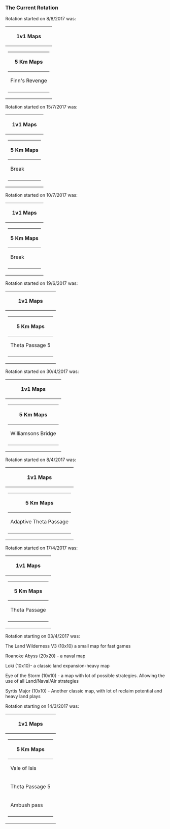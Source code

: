 ### The Current Rotation

Rotation started on 8/8/2017 was:

<table>
<thead>
<tr class="header">
<th><p>1v1 Maps</p></th>
</tr>
</thead>
<tbody>
<tr class="odd">
<td><table>
<thead>
<tr class="header">
<th><p>5 Km Maps</p></th>
</tr>
</thead>
<tbody>
<tr class="odd">
<td><p>Finn's Revenge</p></td>
</tr>
<tr class="even">
<td></td>
</tr>
</tbody>
</table></td>
</tr>
</tbody>
</table>

Rotation started on 15/7/2017 was:

<table>
<thead>
<tr class="header">
<th><p>1v1 Maps</p></th>
</tr>
</thead>
<tbody>
<tr class="odd">
<td><table>
<thead>
<tr class="header">
<th><p>5 Km Maps</p></th>
</tr>
</thead>
<tbody>
<tr class="odd">
<td><p>Break</p></td>
</tr>
<tr class="even">
<td></td>
</tr>
</tbody>
</table></td>
</tr>
</tbody>
</table>

Rotation started on 10/7/2017 was:

<table>
<thead>
<tr class="header">
<th><p>1v1 Maps</p></th>
</tr>
</thead>
<tbody>
<tr class="odd">
<td><table>
<thead>
<tr class="header">
<th><p>5 Km Maps</p></th>
</tr>
</thead>
<tbody>
<tr class="odd">
<td><p>Break</p></td>
</tr>
<tr class="even">
<td></td>
</tr>
</tbody>
</table></td>
</tr>
</tbody>
</table>

Rotation started on 19/6/2017 was:

<table>
<thead>
<tr class="header">
<th><p>1v1 Maps</p></th>
</tr>
</thead>
<tbody>
<tr class="odd">
<td><table>
<thead>
<tr class="header">
<th><p>5 Km Maps</p></th>
</tr>
</thead>
<tbody>
<tr class="odd">
<td><p>Theta Passage 5</p></td>
</tr>
<tr class="even">
<td></td>
</tr>
</tbody>
</table></td>
</tr>
</tbody>
</table>

Rotation started on 30/4/2017 was:

<table>
<thead>
<tr class="header">
<th><p>1v1 Maps</p></th>
</tr>
</thead>
<tbody>
<tr class="odd">
<td><table>
<thead>
<tr class="header">
<th><p>5 Km Maps</p></th>
</tr>
</thead>
<tbody>
<tr class="odd">
<td><p>Williamsons Bridge</p></td>
</tr>
<tr class="even">
<td></td>
</tr>
</tbody>
</table></td>
</tr>
</tbody>
</table>

Rotation started on 8/4/2017 was:

<table>
<thead>
<tr class="header">
<th><p>1v1 Maps</p></th>
</tr>
</thead>
<tbody>
<tr class="odd">
<td><table>
<thead>
<tr class="header">
<th><p>5 Km Maps</p></th>
</tr>
</thead>
<tbody>
<tr class="odd">
<td><p>Adaptive Theta Passage</p></td>
</tr>
<tr class="even">
<td></td>
</tr>
</tbody>
</table></td>
</tr>
</tbody>
</table>

Rotation started on 17/4/2017 was:

<table>
<thead>
<tr class="header">
<th><p>1v1 Maps</p></th>
</tr>
</thead>
<tbody>
<tr class="odd">
<td><table>
<thead>
<tr class="header">
<th><p>5 Km Maps</p></th>
</tr>
</thead>
<tbody>
<tr class="odd">
<td><p>Theta Passage</p></td>
</tr>
<tr class="even">
<td></td>
</tr>
</tbody>
</table></td>
</tr>
</tbody>
</table>

Rotation starting on 03/4/2017 was:

The Land Wilderness V3 (10x10) a small map for fast games

Roanoke Abyss (20x20) - a naval map

Loki (10x10)- a classic land expansion-heavy map

Eye of the Storm (10x10) - a map with lot of possible strategies.
Allowing the use of all Land/Naval/Air strategies

Syrtis Major (10x10) - Another classic map, with lot of reclaim
potential and heavy land plays

Rotation starting on 14/3/2017 was:

<table>
<thead>
<tr class="header">
<th><p>1v1 Maps</p></th>
</tr>
</thead>
<tbody>
<tr class="odd">
<td><table>
<thead>
<tr class="header">
<th><p>5 Km Maps</p></th>
</tr>
</thead>
<tbody>
<tr class="odd">
<td><p>Vale of Isis</p></td>
</tr>
<tr class="even">
<td><p>Theta Passage 5</p></td>
</tr>
<tr class="odd">
<td><p>Ambush pass</p></td>
</tr>
<tr class="even">
<td></td>
</tr>
</tbody>
</table></td>
</tr>
</tbody>
</table>